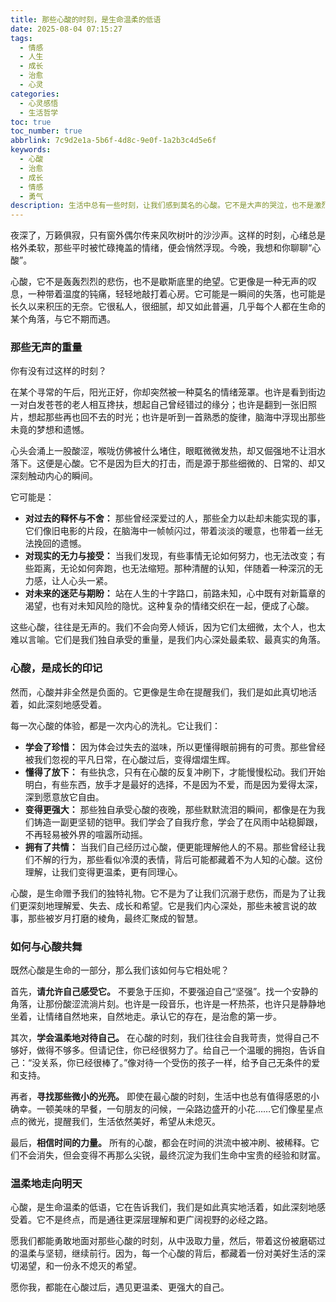 ```yaml
---
title: 那些心酸的时刻，是生命温柔的低语
date: 2025-08-04 07:15:27
tags:
  - 情感
  - 人生
  - 成长
  - 治愈
  - 心灵
categories:
  - 心灵感悟
  - 生活哲学
toc: true
toc_number: true
abbrlink: 7c9d2e1a-5b6f-4d8c-9e0f-1a2b3c4d5e6f
keywords:
  - 心酸
  - 治愈
  - 成长
  - 情感
  - 勇气
description: 生活中总有一些时刻，让我们感到莫名的心酸。它不是大声的哭泣，也不是激烈的愤怒，而是一种悄无声息的、带着些许无奈和温柔的疼痛。它可能来自一个擦肩而过的背影，一句未说出口的话语，或是一个无法实现的梦想。今天，我想和你一起，轻轻地触碰这些心酸，去理解它，去拥抱它，并从中汲取前行的力量。
---
```


夜深了，万籁俱寂，只有窗外偶尔传来风吹树叶的沙沙声。这样的时刻，心绪总是格外柔软，那些平时被忙碌掩盖的情绪，便会悄然浮现。今晚，我想和你聊聊“心酸”。

心酸，它不是轰轰烈烈的悲伤，也不是歇斯底里的绝望。它更像是一种无声的叹息，一种带着温度的钝痛，轻轻地敲打着心房。它可能是一瞬间的失落，也可能是长久以来积压的无奈。它很私人，很细腻，却又如此普遍，几乎每个人都在生命的某个角落，与它不期而遇。

### 那些无声的重量

你有没有过这样的时刻？

在某个寻常的午后，阳光正好，你却突然被一种莫名的情绪笼罩。也许是看到街边一对白发苍苍的老人相互搀扶，想起自己曾经错过的缘分；也许是翻到一张旧照片，想起那些再也回不去的时光；也许是听到一首熟悉的旋律，脑海中浮现出那些未竟的梦想和遗憾。

心头会涌上一股酸涩，喉咙仿佛被什么堵住，眼眶微微发热，却又倔强地不让泪水落下。这便是心酸。它不是因为巨大的打击，而是源于那些细微的、日常的、却又深刻触动内心的瞬间。

它可能是：

*   **对过去的释怀与不舍：** 那些曾经深爱过的人，那些全力以赴却未能实现的事，它们像旧电影的片段，在脑海中一帧帧闪过，带着淡淡的暖意，也带着一丝无法挽回的遗憾。
*   **对现实的无力与接受：** 当我们发现，有些事情无论如何努力，也无法改变；有些距离，无论如何奔跑，也无法缩短。那种清醒的认知，伴随着一种深沉的无力感，让人心头一紧。
*   **对未来的迷茫与期盼：** 站在人生的十字路口，前路未知，心中既有对新篇章的渴望，也有对未知风险的隐忧。这种复杂的情绪交织在一起，便成了心酸。

这些心酸，往往是无声的。我们不会向旁人倾诉，因为它们太细微，太个人，也太难以言喻。它们是我们独自承受的重量，是我们内心深处最柔软、最真实的角落。

### 心酸，是成长的印记

然而，心酸并非全然是负面的。它更像是生命在提醒我们，我们是如此真切地活着，如此深刻地感受着。

每一次心酸的体验，都是一次内心的洗礼。它让我们：

*   **学会了珍惜：** 因为体会过失去的滋味，所以更懂得眼前拥有的可贵。那些曾经被我们忽视的平凡日常，在心酸过后，变得熠熠生辉。
*   **懂得了放下：** 有些执念，只有在心酸的反复冲刷下，才能慢慢松动。我们开始明白，有些东西，放手才是最好的选择，不是因为不爱，而是因为爱得太深，深到愿意放它自由。
*   **变得更强大：** 那些独自承受心酸的夜晚，那些默默流泪的瞬间，都像是在为我们铸造一副更坚韧的铠甲。我们学会了自我疗愈，学会了在风雨中站稳脚跟，不再轻易被外界的喧嚣所动摇。
*   **拥有了共情：** 当我们自己经历过心酸，便更能理解他人的不易。那些曾经让我们不解的行为，那些看似冷漠的表情，背后可能都藏着不为人知的心酸。这份理解，让我们变得更温柔，更有同理心。

心酸，是生命赠予我们的独特礼物。它不是为了让我们沉溺于悲伤，而是为了让我们更深刻地理解爱、失去、成长和希望。它是我们内心深处，那些未被言说的故事，那些被岁月打磨的棱角，最终汇聚成的智慧。

### 如何与心酸共舞

既然心酸是生命的一部分，那么我们该如何与它相处呢？

首先，**请允许自己感受它。** 不要急于压抑，不要强迫自己“坚强”。找一个安静的角落，让那份酸涩流淌片刻。也许是一段音乐，也许是一杯热茶，也许只是静静地坐着，让情绪自然地来，自然地走。承认它的存在，是治愈的第一步。

其次，**学会温柔地对待自己。** 在心酸的时刻，我们往往会自我苛责，觉得自己不够好，做得不够多。但请记住，你已经很努力了。给自己一个温暖的拥抱，告诉自己：“没关系，你已经很棒了。”像对待一个受伤的孩子一样，给予自己无条件的爱和支持。

再者，**寻找那些微小的光亮。** 即使在最心酸的时刻，生活中也总有值得感恩的小确幸。一顿美味的早餐，一句朋友的问候，一朵路边盛开的小花……它们像星星点点的微光，提醒我们，生活依然美好，希望从未熄灭。

最后，**相信时间的力量。** 所有的心酸，都会在时间的洪流中被冲刷、被稀释。它们不会消失，但会变得不再那么尖锐，最终沉淀为我们生命中宝贵的经验和财富。

### 温柔地走向明天

心酸，是生命温柔的低语，它在告诉我们，我们是如此真实地活着，如此深刻地感受着。它不是终点，而是通往更深层理解和更广阔视野的必经之路。

愿我们都能勇敢地面对那些心酸的时刻，从中汲取力量，然后，带着这份被磨砺过的温柔与坚韧，继续前行。因为，每一个心酸的背后，都藏着一份对美好生活的深切渴望，和一份永不熄灭的希望。

愿你我，都能在心酸过后，遇见更温柔、更强大的自己。